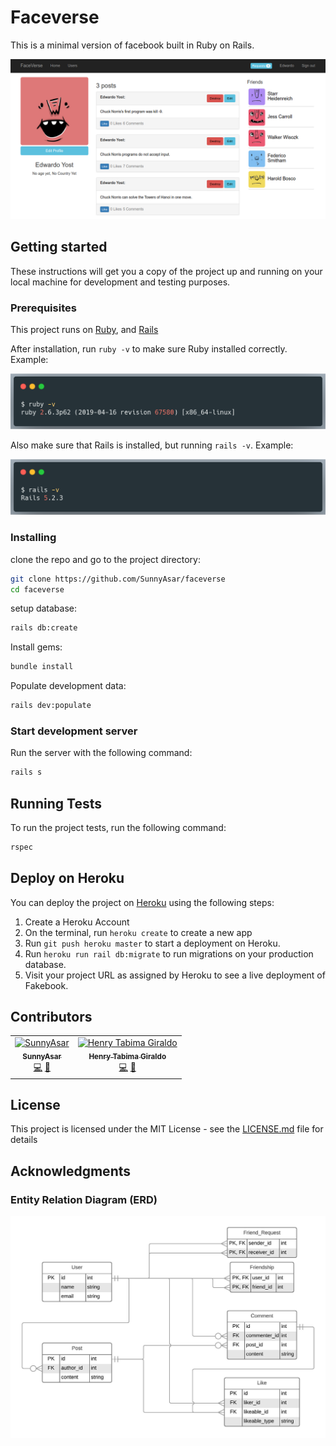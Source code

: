 # Faceverse
This is a minimal version of facebook built in Ruby on Rails.

![faceverse screenshot](docs/faceverse.png)

## Getting started

These instructions will get you a copy of the project up and running on your local machine for development and testing purposes.

### Prerequisites

This project runs on [Ruby](https://www.ruby-lang.org/en/documentation/installation/), and [Rails](http://installrails.com/)


After installation, run `ruby -v` to make sure Ruby installed correctly.
Example:

![ruby version example](docs/ruby-v.png)

Also make sure that Rails is installed, but running `rails -v`.
Example:

![rails version example](docs/rails-v.png)

### Installing

clone the repo and go to the project directory:

```bash
git clone https://github.com/SunnyAsar/faceverse
cd faceverse
```

setup database:

```bash
rails db:create
```

Install gems:

```bash
bundle install
```

Populate development data:

```bash
rails dev:populate
```

### Start development server

Run the server with the following command:

```bash
rails s
```

## Running Tests

To run the project tests, run the following command:

```bash
rspec
```

## Deploy on Heroku

You can deploy the project on [Heroku](https://www.heroku.com/) using the following steps:

1. Create a Heroku Account
2. On the terminal, run `heroku create` to create a new app
3. Run `git push heroku master` to start a deployment on Heroku.
4. Run `heroku run rail db:migrate` to run migrations on your production database.
5. Visit your project URL as assigned by Heroku to see a live deployment of Fakebook.

## Contributors

<!-- ALL-CONTRIBUTORS-LIST:START - Do not remove or modify this section -->
<!-- prettier-ignore-start -->
<!-- markdownlint-disable -->
<table>
  <tr>
    <td align="center"><a href="https://github.com/SunnyAsar"><img src="https://avatars0.githubusercontent.com/u/10922508?v=4" width="100px;" alt="SunnyAsar"/><br /><sub><b>SunnyAsar</b></sub></a><br /><a href="https://github.com/SunnyAsar/faceverse/commits?author=SunnyAsar" title="Code">💻</a> <a href="https://github.com/SunnyAsar/faceverse/commits?author=SunnyAsar" title="Documentation">📖</a></td>
    <td align="center"><a href="http://henrytabima.com"><img src="https://avatars0.githubusercontent.com/u/12721896?v=4" width="100px;" alt="Henry Tabima Giraldo"/><br /><sub><b>Henry Tabima Giraldo</b></sub></a><br /><a href="https://github.com/SunnyAsar/faceverse/commits?author=HenryTabima" title="Code">💻</a> <a href="https://github.com/SunnyAsar/faceverse/commits?author=HenryTabima" title="Documentation">📖</a></td>
  </tr>
</table>

<!-- markdownlint-enable -->
<!-- prettier-ignore-end -->
<!-- ALL-CONTRIBUTORS-LIST:END -->

## License

This project is licensed under the MIT License - see the [LICENSE.md](LICENSE.md) file for details

## Acknowledgments

### Entity Relation Diagram (ERD)

![ERD](docs/ERD.jpeg)
